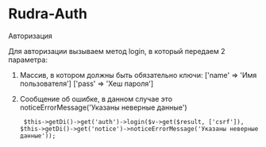 # Rudra-Auth
Авторизация

Для авторизации вызываем метод login, в который передаем 2 параметра:

1. Массив, в котором должны быть обязательно ключи:
        ['name' => 'Имя пользователя']
        ['pass' => 'Хеш пароля']
2. Сообщение об ошибке, в данном случае это noticeErrorMessage('Указаны неверные данные')


        $this->getDi()->get('auth')->login($v->get($result, ['csrf']), $this->getDi()->get('notice')->noticeErrorMessage('Указаны неверные данные'));
